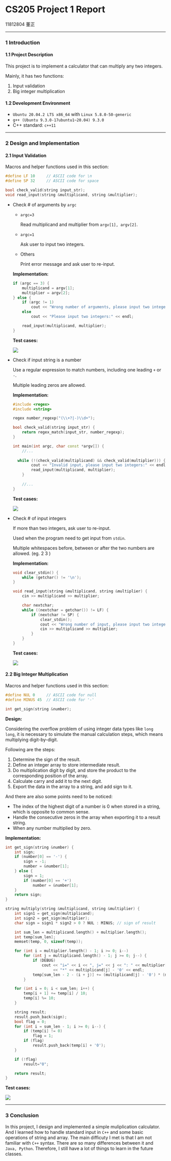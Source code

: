 # CS205 Project 1 Report

11812804 董正

---

### 1 Introduction

#### 1.1 Project Description

This project is to implement a calculator that can multiply any two integers.

Mainly, it has two functions:

1. Input validation
2. Big integer multiplication

#### 1.2 Development Environment

* `Ubuntu 20.04.2 LTS x86_64` with `Linux 5.8.0-50-generic`
* `g++ (Ubuntu 9.3.0-17ubuntu1~20.04) 9.3.0`
* C++ standard: `c++11`

---

### 2 Design and Implementation

#### 2.1 Input Validation

Macros and helper functions used in this section:

```c++
#define LF 10     // ASCII code for \n
#define SP 32     // ASCII code for space

bool check_valid(string input_str);
void read_input(string &multiplicand, string &multiplier);
```

* Check # of arguments by `argc`

  * `argc=3`

    Read multiplicand and multiplier from `argv[1], argv[2]`.

  * `argc=1`

    Ask user to input two integers.

  * Others

    Print error message and ask user to re-input.

  **Implementation:**

  ```c++
  if (argc == 3) {
      multiplicand = argv[1];
      multiplier = argv[2];
  } else {
      if (argc != 1)
          cout << "Wrong number of arguments, please input two integers:" << endl;
      else
          cout << "Please input two integers:" << endl;
  
      read_input(multiplicand, multiplier);
  }
  ```

  **Test cases:**

  ![](./images/2-1-1.png)

* Check if input string is a number

  Use a regular expression to match numbers, including one leading `+` or `-`.

  Multiple leading zeros are allowed.

  **Implementation:**

  ```c++
  #include <regex>
  #include <string>
  
  regex number_regexp("(\\+?|-)\\d+");
  
  bool check_valid(string input_str) {
      return regex_match(input_str, number_regexp);
  }
  
  int main(int argc, char const *argv[]) {
      //...
          
  	while (!(check_valid(multiplicand) && check_valid(multiplier))) {
          cout << "Invalid input, please input two integers:" << endl;
          read_input(multiplicand, multiplier);
      }
      
      //...
  }
  ```

  **Test cases:**

  ![](./images/2-1-2.png)

* Check # of input integers

  If more than two integers, ask user to re-input.

  Used when the program need to get input from `stdin`.

  Multiple whitespaces before, between or after the two numbers are allowed. (eg.    2     3          ) 

  **Implementation:**
  
  ```c++
  void clear_stdin() {
      while (getchar() != '\n');
  }
  
  void read_input(string &multiplicand, string &multiplier) {
      cin >> multiplicand >> multiplier;
  
      char nextchar;
      while ((nextchar = getchar()) != LF) {
          if (nextchar != SP) {
              clear_stdin();
              cout << "Wrong number of input, please input two integers:" << endl;
              cin >> multiplicand >> multiplier;
          }
      }
  }
  ```
  
  **Test cases:**
  
  ![](./images/2-1-3.png)

#### 2.2 Big Integer Multiplication

Macros and helper functions used in this section:

```c++
#define NUL 0     // ASCII code for null
#define MINUS 45  // ASCII code for '-'

int get_sign(string &number);
```

**Design:**

Considering the overflow problem of using integer data types like `long long`, it is necessary to simulate the manual calculation steps, which means multiplying digit-by-digit.

Following are the steps:

1. Determine the sign of the result.
2. Define an integer array to store intermediate result.
3. Do multiplication digit by digit, and store the product to the corresponding position of the array.
4. Calculate carry and add it to the next digit.
5. Export the data in the array to a string, and add sign to it.

And there are also some points need to be noticed:

* The index of the highest digit of a number is 0 when stored in a string, which is opposite to common sense.
* Handle the consecutive zeros in the array when exporting it to a result string.
* When any number multiplied by zero.

**Implementation:**

```c++
int get_sign(string &number) {
    int sign;
    if (number[0] == '-') {
        sign = -1;
        number = &number[1];
    } else {
        sign = 1;
        if (number[0] == '+')
            number = &number[1];
    }
    return sign;
}

string multiply(string &multiplicand, string &multiplier) {
    int sign1 = get_sign(multiplicand);
    int sign2 = get_sign(multiplier);
    char sign = sign1 * sign2 > 0 ? NUL : MINUS; // sign of result

    int sum_len = multiplicand.length() + multiplier.length();
    int temp[sum_len];
    memset(temp, 0, sizeof(temp));

    for (int i = multiplier.length() - 1; i >= 0; i--)
        for (int j = multiplicand.length() - 1; j >= 0; j--) {
            if (DEBUG)
                cout << "i=" << i << ", j=" << j << ": " << multiplier[i] - '0'
                     << "*" << multiplicand[j] - '0' << endl;
            temp[sum_len - 2 - (i + j)] += (multiplicand[j] - '0') * (multiplier[i] - '0');
        }

    for (int i = 0; i < sum_len; i++) {
        temp[i + 1] += temp[i] / 10;
        temp[i] %= 10;
    }

    string result;
    result.push_back(sign);
    bool flag = 0;
    for (int i = sum_len - 1; i >= 0; i--) {
        if (temp[i] != 0) 
            flag = 1;
        if (flag) 
            result.push_back(temp[i] + '0');
    }

    if (!flag)
        result="0";

    return result;
}
```

**Test cases:**

![](./images/2-2-1.png)

---

### 3 Conclusion

In this project, I design and implemented a simple muliplication calculator. And I learned how to handle standard input in `C++` and some basic operations of string and array. The main difficuty I met is that I am not familiar with `C++` syntax. There are so many differences between it and `Java, Python`. Therefore, I still have a lot of things to learn in the future classes.

